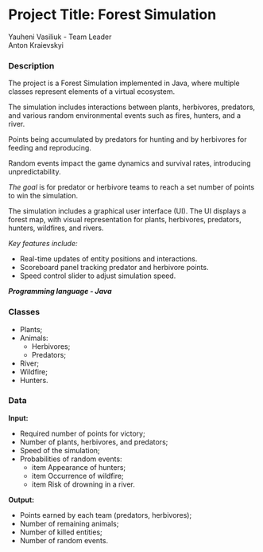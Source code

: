 # Project Title: Forest Simulation

Yauheni Vasiliuk - Team Leader  
Anton Kraievskyi

### Description

The project is a Forest Simulation implemented in Java, where multiple classes represent elements of a virtual ecosystem.

The simulation includes interactions between plants, herbivores, predators, and various random environmental events such as fires, hunters, and a river.

Points being accumulated by predators for hunting and by herbivores for feeding and reproducing.

Random events impact the game dynamics and survival rates, introducing unpredictability.

*The goal* is for predator or herbivore teams to reach a set number of points to win the simulation.

The simulation includes a graphical user interface (UI). The UI displays a forest map, with visual representation for plants, herbivores, predators, hunters, wildfires, and rivers.

*Key features include:*
* Real-time updates of entity positions and interactions.
* Scoreboard panel tracking predator and herbivore points.
* Speed control slider to adjust simulation speed.

__*Programming language - Java*__

### Classes

* Plants;
* Animals:
    * Herbivores;
    * Predators;
* River;
* Wildfire;
* Hunters.

### Data

**Input:**
* Required number of points for victory;
* Number of plants, herbivores, and predators;
* Speed of the simulation;
* Probabilities of random events:
    * item Appearance of hunters;
    * item Occurrence of wildfire;
    * item Risk of drowning in a river.

**Output:**
* Points earned by each team (predators, herbivores);
* Number of remaining animals;
* Number of killed entities;
* Number of random events.  